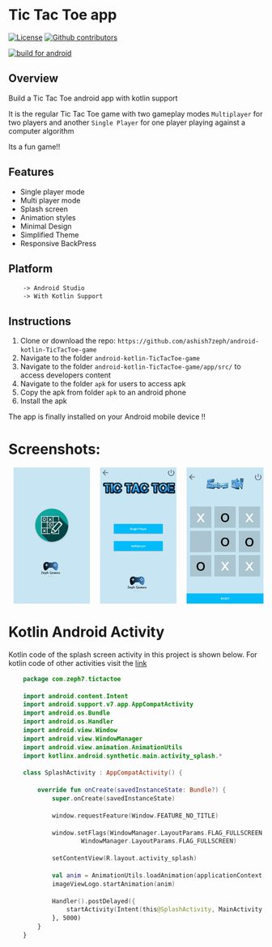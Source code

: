 # Tic Tac Toe app

[![License](https://img.shields.io/github/license/ashish7zeph/android-kotlin-TicTacToe-game.svg?style=for-the-badge)](https://github.com/ashish7zeph/android-kotlin-TicTacToe-game/blob/master/LICENSE)
[![Github contributors](https://img.shields.io/github/contributors/ashish7zeph/android-kotlin-TicTacToe-game.svg?style=for-the-badge)](https://github.com/ashish7zeph/android-kotlin-TicTacToe-game/graphs/contributors)

[![build for android](https://forthebadge.com/images/badges/built-for-android.svg)](https://www.android.com/)

## Overview

Build a Tic Tac Toe android app with kotlin support

It is the regular Tic Tac Toe game with two gameplay modes `Multiplayer` for two players and another `Single Player` for one player playing against a computer algorithm

Its a fun game!!

## Features

* Single player mode
* Multi player mode
* Splash screen
* Animation styles
* Minimal Design
* Simplified Theme
* Responsive BackPress

## Platform
        -> Android Studio
        -> With Kotlin Support

## Instructions

1. Clone or download the repo: `https://github.com/ashish7zeph/android-kotlin-TicTacToe-game`
2. Navigate to the folder `android-kotlin-TicTacToe-game`
3. Navigate to the folder `android-kotlin-TicTacToe-game/app/src/` to access developers content
3. Navigate to the folder `apk` for users to access apk
4. Copy the apk from folder `apk` to an android phone
5. Install the apk

The app is finally installed on your Android mobile device !!

 # Screenshots:

<div style="display:flex;">
<img alt="App image" src="screenshots/img1.jpg" width="30%" hspace="10">
<img alt="App image" src="screenshots/img2.jpg" width="30%" hspace="10">
<img alt="App image" src="screenshots/img3.jpg" width="30%" hspace="10">
</div>

# Kotlin Android Activity

Kotlin code of the splash screen activity in this project is shown below. For kotlin code of other activities visit the [link](https://github.com/ashish7zeph/android-kotlin-TicTacToe-game/tree/master/app/src/main/java/com/zeph7/tictactoe)

```kotlin
    package com.zeph7.tictactoe

    import android.content.Intent
    import android.support.v7.app.AppCompatActivity
    import android.os.Bundle
    import android.os.Handler
    import android.view.Window
    import android.view.WindowManager
    import android.view.animation.AnimationUtils
    import kotlinx.android.synthetic.main.activity_splash.*

    class SplashActivity : AppCompatActivity() {

        override fun onCreate(savedInstanceState: Bundle?) {
            super.onCreate(savedInstanceState)

            window.requestFeature(Window.FEATURE_NO_TITLE)

            window.setFlags(WindowManager.LayoutParams.FLAG_FULLSCREEN,
                    WindowManager.LayoutParams.FLAG_FULLSCREEN)

            setContentView(R.layout.activity_splash)

            val anim = AnimationUtils.loadAnimation(applicationContext, R.anim.zoom)
            imageViewLogo.startAnimation(anim)

            Handler().postDelayed({
                startActivity(Intent(this@SplashActivity, MainActivity::class.java))
            }, 5000)
        }
    }
```
